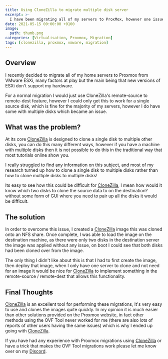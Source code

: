 ```yaml
---
title: Using CloneZilla to migrate multiple disk server
excerpt: >-
  I have been migrating all of my servers to ProxMox, however one issue I found was migrating VMs with multiple disks, in this article I explain my process.
date: 2021-05-15 00:00:00 +0100
image:
  path: thumb.png
categories: [Virtualisation, Proxmox, Migration]
tags: [clonezilla, proxmox, vmware, migration]
---
```


## Overview

I recently decided to migrate all of my home servers to Proxmox from VMware ESXi, many factors at play but the main being that new versions of ESXi don't support my hardware.

For a normal migration I would just use CloneZilla's remote-source to remote-dest feature, however I could only get this to work for a single source disk, which is fine for the majority of my servers, however I do have some with multiple disks which became an issue.

## What was the problem?

At its core [CloneZilla](https://clonezilla.org/) is designed to clone a single disk to multiple other disks, you can do this many different ways, however if you have a machine with multiple disks then it is not possible to do this in the traditional way that most tutorials online show you.

I really struggled to find any information on this subject, and most of my research turned up how to clone a single disk to multiple disks rather than how to clone multiple disks to multiple disks!

Its easy to see how this could be difficult for [CloneZilla](https://clonezilla.org/), I mean how would it know which two disks to clone the source data to on the destination? without some form of GUI where you need to pair up all the disks it would be difficult.

## The solution

In order to overcome this issue, I created a [CloneZilla](https://clonezilla.org/) image this was cloned onto an NFS share. Once complete, I was able to load the image on the destination machine, as there were only two disks in the destination server the image was applied without any issue, on boot I could see that both disks had been cloned over from the image.

The only thing I didn't like about this is that I had to first create the image, then deploy that image, when I only have one server to clone and not need for an image it would be nice for [CloneZilla](https://clonezilla.org/) to implement something in the remote-source / remote-dest that allows this functionality.

## Final Thoughts

[CloneZilla](https://clonezilla.org/) is an excellent tool for performing these migrations, It's very easy to use and clones the images quite quickly. In my opinion it is much easier than other solutions provided on the Proxmox website, in fact other methods using the OVF Tool never worked for me (there are also lots of reports of other users having the same issues) which is why I ended up going with [CloneZilla](https://clonezilla.org/).

If you have had any experience with Proxmox migrations using [CloneZilla](https://clonezilla.org/) or have a trick that makes the OVF Tool migrations work please let me know over on my [Discord](https://discord.gg/6fmekudc8Q).
